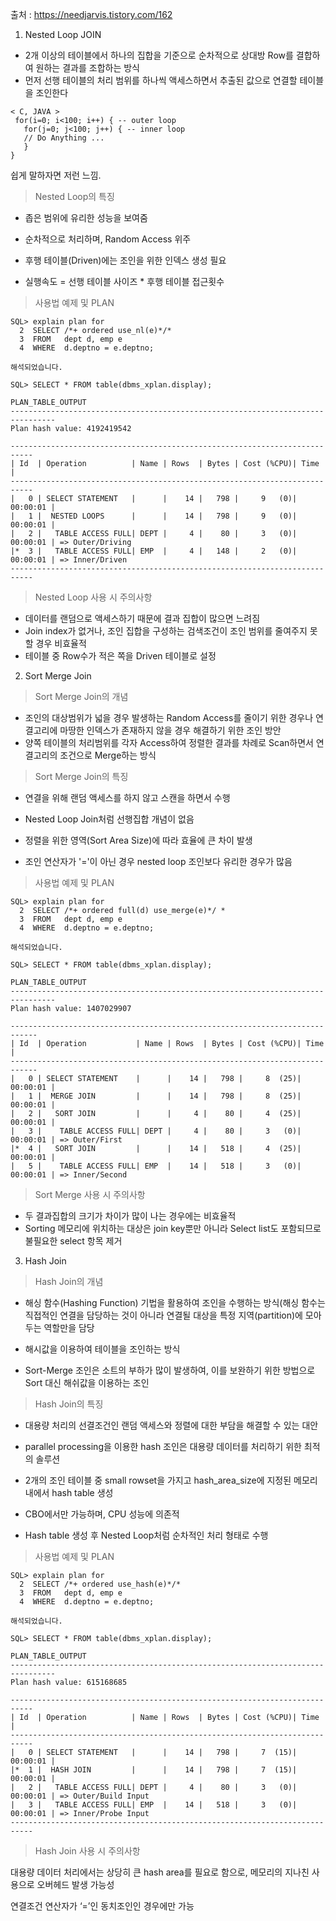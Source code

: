 출처 : https://needjarvis.tistory.com/162

1) Nested Loop JOIN 
- 2개 이상의 테이블에서 하나의 집합을 기준으로 순차적으로 상대방 Row를 결합하여 원하는 결과를 조합하는 방식
- 먼저 선행 테이블의 처리 범위를 하나씩 액세스하면서 추출된 값으로 연결할 테이블을 조인한다
```
< C, JAVA >
 for(i=0; i<100; i++) { -- outer loop 
   for(j=0; j<100; j++) { -- inner loop 
   // Do Anything ... 
   } 
}
````
쉽게 말하자면 저런 느낌.

>Nested Loop의 특징

- 좁은 범위에 유리한 성능을 보여줌

- 순차적으로 처리하며, Random Access 위주

- 후행 테이블(Driven)에는 조인을 위한 인덱스 생성 필요

- 실행속도 = 선행 테이블 사이즈 * 후행 테이블 접근횟수

> 사용법 예제 및 PLAN
```
SQL> explain plan for
  2  SELECT /*+ ordered use_nl(e)*/*
  3  FROM   dept d, emp e
  4  WHERE  d.deptno = e.deptno;

해석되었습니다.

SQL> SELECT * FROM table(dbms_xplan.display);

PLAN_TABLE_OUTPUT
--------------------------------------------------------------------------------
Plan hash value: 4192419542

---------------------------------------------------------------------------
| Id  | Operation          | Name | Rows  | Bytes | Cost (%CPU)| Time     |
---------------------------------------------------------------------------
|   0 | SELECT STATEMENT   |      |    14 |   798 |     9   (0)| 00:00:01 |
|   1 |  NESTED LOOPS      |      |    14 |   798 |     9   (0)| 00:00:01 |
|   2 |   TABLE ACCESS FULL| DEPT |     4 |    80 |     3   (0)| 00:00:01 | => Outer/Driving
|*  3 |   TABLE ACCESS FULL| EMP  |     4 |   148 |     2   (0)| 00:00:01 | => Inner/Driven
---------------------------------------------------------------------------
```

> Nested Loop 사용 시 주의사항

- 데이터를 랜덤으로 액세스하기 때문에 결과 집합이 많으면 느려짐
- Join index가 없거나, 조인 집합을 구성하는 검색조건이 조인 범위를 줄여주지 못할 경우 비효율적
- 테이블 중 Row수가 적은 쪽을 Driven 테이블로 설정


2) Sort Merge Join
>Sort Merge Join의 개념
- 조인의 대상범위가 넓을 경우 발생하는 Random Access를 줄이기 위한 경우나 연결고리에 마땅한 인덱스가 존재하지 않을 경우 해결하기 위한 조인 방안
- 양쪽 테이블의 처리범위를 각자 Access하여 정렬한 결과를 차례로 Scan하면서 연결고리의 조건으로 Merge하는 방식

>Sort Merge Join의 특징

- 연결을 위해 랜덤 액세스를 하지 않고 스캔을 하면서 수행
- Nested Loop Join처럼 선행집합 개념이 없음

- 정렬을 위한 영역(Sort Area Size)에 따라 효율에 큰 차이 발생

- 조인 연산자가 '='이 아닌 경우 nested loop 조인보다 유리한 경우가 많음

> 사용법 예제 및 PLAN
```
SQL> explain plan for
  2  SELECT /*+ ordered full(d) use_merge(e)*/ *
  3  FROM   dept d, emp e
  4  WHERE  d.deptno = e.deptno;

해석되었습니다.

SQL> SELECT * FROM table(dbms_xplan.display);

PLAN_TABLE_OUTPUT
--------------------------------------------------------------------------------
Plan hash value: 1407029907

----------------------------------------------------------------------------
| Id  | Operation           | Name | Rows  | Bytes | Cost (%CPU)| Time     |
----------------------------------------------------------------------------
|   0 | SELECT STATEMENT    |      |    14 |   798 |     8  (25)| 00:00:01 |
|   1 |  MERGE JOIN         |      |    14 |   798 |     8  (25)| 00:00:01 |
|   2 |   SORT JOIN         |      |     4 |    80 |     4  (25)| 00:00:01 |
|   3 |    TABLE ACCESS FULL| DEPT |     4 |    80 |     3   (0)| 00:00:01 | => Outer/First
|*  4 |   SORT JOIN         |      |    14 |   518 |     4  (25)| 00:00:01 |
|   5 |    TABLE ACCESS FULL| EMP  |    14 |   518 |     3   (0)| 00:00:01 | => Inner/Second

```
>Sort Merge 사용 시 주의사항

- 두 결과집합의 크기가 차이가 많이 나는 경우에는 비효율적
- Sorting 메모리에 위치하는 대상은 join key뿐만 아니라 Select list도 포함되므로 불필요한 select 항목 제거


3) Hash Join
>Hash Join의 개념

- 해싱 함수(Hashing Function) 기법을 활용하여 조인을 수행하는 방식(해싱 함수는 직접적인 연결을 담당하는 것이 아니라 연결될 대상을 특정 지역(partition)에 모아두는 역할만을 담당

- 해시값을 이용하여 테이블을 조인하는 방식

- Sort-Merge 조인은 소트의 부하가 많이 발생하여, 이를 보완하기 위한 방법으로 Sort 대신 해쉬값을 이용하는 조인

>Hash Join의 특징

- 대용량 처리의 선결조건인 랜덤 액세스와 정렬에 대한 부담을 해결할 수 있는 대안

- parallel processing을 이용한 hash 조인은 대용량 데이터를 처리하기 위한 최적의 솔루션

- 2개의 조인 테이블 중 small rowset을 가지고 hash_area_size에 지정된 메모리 내에서 hash table 생성

- CBO에서만 가능하며, CPU 성능에 의존적

- Hash table 생성 후 Nested Loop처럼 순차적인 처리 형태로 수행

>사용법 예제 및 PLAN
```
SQL> explain plan for
  2  SELECT /*+ ordered use_hash(e)*/*
  3  FROM   dept d, emp e
  4  WHERE  d.deptno = e.deptno;

해석되었습니다.

SQL> SELECT * FROM table(dbms_xplan.display);

PLAN_TABLE_OUTPUT
--------------------------------------------------------------------------------
Plan hash value: 615168685

---------------------------------------------------------------------------
| Id  | Operation          | Name | Rows  | Bytes | Cost (%CPU)| Time     |
---------------------------------------------------------------------------
|   0 | SELECT STATEMENT   |      |    14 |   798 |     7  (15)| 00:00:01 |
|*  1 |  HASH JOIN         |      |    14 |   798 |     7  (15)| 00:00:01 |
|   2 |   TABLE ACCESS FULL| DEPT |     4 |    80 |     3   (0)| 00:00:01 | => Outer/Build Input
|   3 |   TABLE ACCESS FULL| EMP  |    14 |   518 |     3   (0)| 00:00:01 | => Inner/Probe Input
---------------------------------------------------------------------------
```

> Hash Join 사용 시 주의사항

대용량 데이터 처리에서는 상당히 큰 hash area를 필요로 함으로, 메모리의 지나친 사용으로 오버헤드 발생 가능성

연결조건 연산자가 ‘=’인 동치조인인 경우에만 가능


